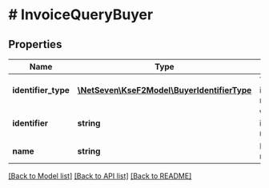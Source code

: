 # # InvoiceQueryBuyer

## Properties

Name | Type | Description | Notes
------------ | ------------- | ------------- | -------------
**identifier_type** | [**\NetSeven\KseF2Model\BuyerIdentifierType**](BuyerIdentifierType.md) | Typ identyfikatora nabywcy. | [optional]
**identifier** | **string** | Wartość identyfikatora nabywcy. | [optional]
**name** | **string** | Nazwa nabywcy. | [optional]

[[Back to Model list]](../../README.md#models) [[Back to API list]](../../README.md#endpoints) [[Back to README]](../../README.md)
